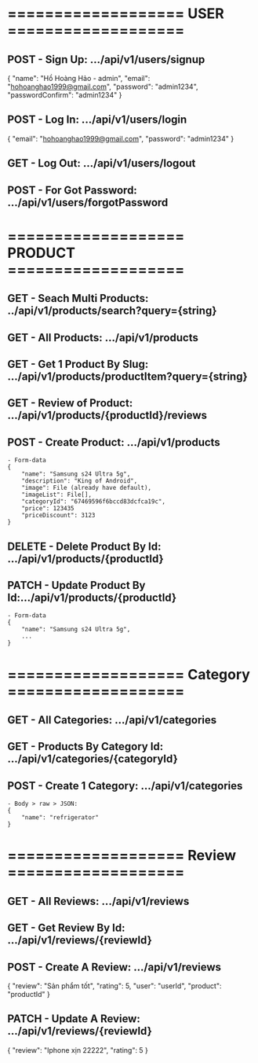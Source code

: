 # =================== USER ===================
## POST - Sign Up: .../api/v1/users/signup
{
    "name": "Hồ Hoàng Hảo - admin",
    "email": "hohoanghao1999@gmail.com",
    "password": "admin1234",
    "passwordConfirm": "admin1234"
}

## POST - Log In: .../api/v1/users/login
{
    "email": "hohoanghao1999@gmail.com",
    "password": "admin1234"
}

## GET - Log Out: .../api/v1/users/logout

## POST - For Got Password: .../api/v1/users/forgotPassword

# =================== PRODUCT ===================
## GET - Seach Multi Products: ../api/v1/products/search?query={string}

## GET - All Products: .../api/v1/products

## GET - Get 1 Product By Slug: .../api/v1/products/productItem?query={string}

## GET - Review of Product: .../api/v1/products/{productId}/reviews 

## POST - Create Product: .../api/v1/products
    - Form-data
    {
        "name": "Samsung s24 Ultra 5g",
        "description": "King of Android",
        "image": File (already have default),
        "imageList": File[],
        "categoryId": "67469596f6bccd83dcfca19c",
        "price": 123435
        "priceDiscount": 3123
    }

## DELETE - Delete Product By Id: .../api/v1/products/{productId}

## PATCH - Update Product By Id:.../api/v1/products/{productId}
    - Form-data
    {
        "name": "Samsung s24 Ultra 5g",
        ...
    }

# =================== Category ===================
## GET - All Categories: .../api/v1/categories
## GET - Products By Category Id: .../api/v1/categories/{categoryId}

## POST - Create 1 Category: .../api/v1/categories
    - Body > raw > JSON:  
    {
        "name": "refrigerator"
    }

# =================== Review ===================
## GET - All Reviews: .../api/v1/reviews

## GET - Get Review By Id: .../api/v1/reviews/{reviewId}

## POST - Create A Review: .../api/v1/reviews
{
    "review": "Sản phẩm tốt",
    "rating": 5,
    "user": "userId",
    "product": "productId"
}

## PATCH - Update A Review: .../api/v1/reviews/{reviewId}
{
    "review": "Iphone xịn 22222",
    "rating": 5
}